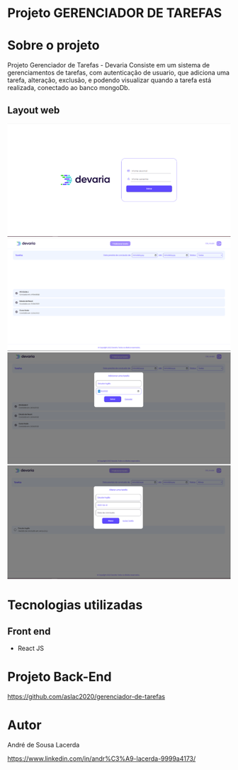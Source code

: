 # Projeto GERENCIADOR DE TAREFAS

# Sobre o projeto

Projeto Gerenciador de Tarefas - Devaria
Consiste em um sistema de gerenciamentos de tarefas, com autenticação de usuario, que adiciona uma tarefa, alteração, exclusão, e podendo visualizar quando a tarefa está realizada, conectado ao banco mongoDb.

## Layout web
![Web 1](https://github.com/aslac2020/imagespublicacao/blob/main/assets/images/Sites/login.PNG)
![Web 1](https://github.com/aslac2020/imagespublicacao/blob/main/assets/images/Sites/home.PNG)
![Web 1](https://github.com/aslac2020/imagespublicacao/blob/main/assets/images/Sites/adicionar.PNG)
![Web 1](https://github.com/aslac2020/imagespublicacao/blob/main/assets/images/Sites/alterar.PNG)


# Tecnologias utilizadas

## Front end 
- React JS

# Projeto Back-End
https://github.com/aslac2020/gerenciador-de-tarefas

# Autor

André de Sousa Lacerda

https://www.linkedin.com/in/andr%C3%A9-lacerda-9999a4173/

